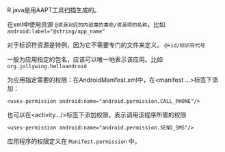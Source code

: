 R.java是用AAPT工具扫描生成的。

在xml中使用资源
`@资源对应的内部类的类命/资源项的名称`，比如
`android:label="@string/app_name"`

对于标识符资源是特例，因为它不需要专门的文件来定义。
`@+id/标识符代号`

一般为应用指定的包名，应该可以唯一地表示该应用。比如`org.jollywing.helloandroid`

为应用指定需要的权限：在AndroidManifest.xml中，在<manifest ...>标签下添加：

    <uses-permission android:name="android.permission.CALL_PHONE"/>

也可以在<activity.../>标签下添加权限，表示调用该程序所需的权限

    <uses-permission android:name="android.permission.SEND_SMS"/>

应用程序的权限定义在 `Manifest.permission` 中。
